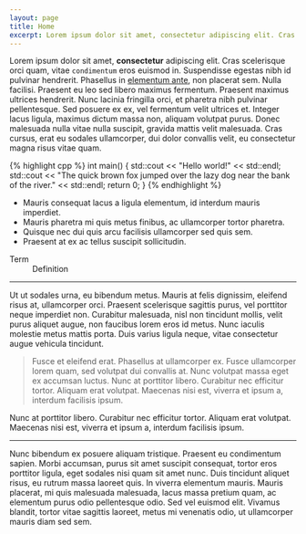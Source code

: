 ```yaml
---
layout: page
title: Home
excerpt: Lorem ipsum dolor sit amet, consectetur adipiscing elit. Cras scelerisque orci quam, vitae condimentum eros euismod in. Suspendisse egestas nibh id pulvinar hendrerit.
---
```


<p>Lorem ipsum dolor sit amet, <strong>consectetur</strong> adipiscing elit. Cras scelerisque orci quam, vitae <code>condimentum</code> eros euismod in. Suspendisse egestas nibh id pulvinar hendrerit. Phasellus in <a href="" title="sample link description">elementum ante</a>, non placerat sem. Nulla facilisi. Praesent eu leo sed libero maximus fermentum. Praesent maximus ultrices hendrerit. Nunc lacinia fringilla orci, et pharetra nibh pulvinar pellentesque. Sed posuere ex ex, vel fermentum velit ultrices et. Integer lacus ligula, maximus dictum massa non, aliquam volutpat purus. Donec malesuada nulla vitae nulla suscipit, gravida mattis velit malesuada. Cras cursus, erat eu sodales ullamcorper, dui dolor convallis velit, eu consectetur magna risus vitae quam.</p>

{% highlight cpp %}
int main()
{
    std::cout << "Hello world!" << std::endl;
    std::cout << "The quick brown fox jumped over the lazy dog near the bank of the river." << std::endl;
    return 0;
}
{% endhighlight %}

<ul>
<li>Mauris consequat lacus a ligula elementum, id interdum mauris imperdiet.</li>
<li>Mauris pharetra mi quis metus finibus, ac ullamcorper tortor pharetra.</li>
<li>Quisque nec dui quis arcu facilisis ullamcorper sed quis sem.</li>
<li>Praesent at ex ac tellus suscipit sollicitudin.</li>
</ul>

<dl>
    <dt>Term</dt>
    <dd>Definition</dd>
</dl>

<hr>

Ut ut sodales urna, eu bibendum metus. Mauris at felis dignissim, eleifend risus at, ullamcorper orci. Praesent scelerisque sagittis purus, vel porttitor neque imperdiet non. Curabitur malesuada, nisl non tincidunt mollis, velit purus aliquet augue, non faucibus lorem eros id metus. Nunc iaculis molestie metus mattis porta. Duis varius ligula neque, vitae consectetur augue vehicula tincidunt.

<blockquote>Fusce et eleifend erat. Phasellus at ullamcorper ex. Fusce ullamcorper lorem quam, sed volutpat dui convallis at. Nunc volutpat massa eget ex accumsan luctus. Nunc at porttitor libero. Curabitur nec efficitur tortor. Aliquam erat volutpat. Maecenas nisi est, viverra et ipsum a, interdum facilisis ipsum.</blockquote>

Nunc at porttitor libero. Curabitur nec efficitur tortor. Aliquam erat volutpat. Maecenas nisi est, viverra et ipsum a, interdum facilisis ipsum.

<hr class="thin">

Nunc bibendum ex posuere aliquam tristique. Praesent eu condimentum sapien. Morbi accumsan, purus sit amet suscipit consequat, tortor eros porttitor ligula, eget sodales nisi quam sit amet nunc. Duis tincidunt aliquet risus, eu rutrum massa laoreet quis. In viverra elementum mauris. Mauris placerat, mi quis malesuada malesuada, lacus massa pretium quam, ac elementum purus odio pellentesque odio. Sed vel euismod elit. Vivamus blandit, tortor vitae sagittis laoreet, metus mi venenatis odio, ut ullamcorper mauris diam sed sem.
